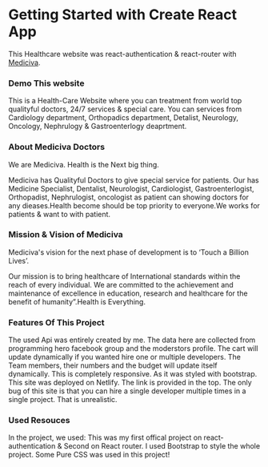 # Getting Started with Create React App

This Healthcare website was react-authentication & react-router with [Mediciva](https://healthcare-mediciva-website.netlify.app/).

### Demo This website

This is a Health-Care Website where you can treatment from world top qualityful doctors, 24/7 services & special care. You can services from Cardiology department, Orthopadics department, Detalist, Neurology, Oncology, Nephrulogy & Gastroenterlogy deaprtment.

### About Mediciva Doctors

We are Mediciva. Health is the Next big thing.

Mediciva has Qualityful Doctors to give special service for patients. Our has Medicine Specialist, Dentalist, Neurologist, Cardiologist, Gastroenterlogist, Orthopadist, Nephrulogist, oncologist as patient can showing doctors for any dieases.Health become should be top priority to everyone.We works for patients & want to with patient.

### Mission & Vision of Mediciva

Mediciva's vision for the next phase of development is to ‘Touch a Billion Lives’.

Our mission is to bring healthcare of International standards within the reach of every individual. We are committed to the achievement and maintenance of excellence in education, research and healthcare for the benefit of humanity”.Health is Everything.

### Features Of This Project

The used Api was entirely created by me. The data here are collected from programming hero facebook group and the moderstors profile. The cart will update dynamically if you wanted hire one or multiple developers. The Team members, their numbers and the budget will update itself dynamically. This is completely responsive. As it was styled with bootstrap. This site was deployed on Netlify. The link is provided in the top. The only bug of this site is that you can hire a single developer multiple times in a single project. That is unrealistic.

### Used Resouces

In the project, we used: This was my first offical project on react-authentication & Second on React router. I used Bootstrap to style the whole project. Some Pure CSS was used in this project!

<!-- # Getting Started with Create React App

This project was bootstrapped with [Create React App](https://github.com/facebook/create-react-app).

## Available Scripts

In the project directory, you can run:

### `npm start`

Runs the app in the development mode.\
Open [http://localhost:3000](http://localhost:3000) to view it in the browser.

The page will reload if you make edits.\
You will also see any lint errors in the console.

### `npm test`

Launches the test runner in the interactive watch mode.\
See the section about [running tests](https://facebook.github.io/create-react-app/docs/running-tests) for more information.

### `npm run build`

Builds the app for production to the `build` folder.\
It correctly bundles React in production mode and optimizes the build for the best performance.

The build is minified and the filenames include the hashes.\
Your app is ready to be deployed!

See the section about [deployment](https://facebook.github.io/create-react-app/docs/deployment) for more information.

### `npm run eject`

**Note: this is a one-way operation. Once you `eject`, you can’t go back!**

If you aren’t satisfied with the build tool and configuration choices, you can `eject` at any time. This command will remove the single build dependency from your project.

Instead, it will copy all the configuration files and the transitive dependencies (webpack, Babel, ESLint, etc) right into your project so you have full control over them. All of the commands except `eject` will still work, but they will point to the copied scripts so you can tweak them. At this point you’re on your own.

You don’t have to ever use `eject`. The curated feature set is suitable for small and middle deployments, and you shouldn’t feel obligated to use this feature. However we understand that this tool wouldn’t be useful if you couldn’t customize it when you are ready for it.

## Learn More

You can learn more in the [Create React App documentation](https://facebook.github.io/create-react-app/docs/getting-started).

To learn React, check out the [React documentation](https://reactjs.org/).

### Code Splitting

This section has moved here: [https://facebook.github.io/create-react-app/docs/code-splitting](https://facebook.github.io/create-react-app/docs/code-splitting)

### Analyzing the Bundle Size

This section has moved here: [https://facebook.github.io/create-react-app/docs/analyzing-the-bundle-size](https://facebook.github.io/create-react-app/docs/analyzing-the-bundle-size)

### Making a Progressive Web App

This section has moved here: [https://facebook.github.io/create-react-app/docs/making-a-progressive-web-app](https://facebook.github.io/create-react-app/docs/making-a-progressive-web-app)

### Advanced Configuration

This section has moved here: [https://facebook.github.io/create-react-app/docs/advanced-configuration](https://facebook.github.io/create-react-app/docs/advanced-configuration)

### Deployment

This section has moved here: [https://facebook.github.io/create-react-app/docs/deployment](https://facebook.github.io/create-react-app/docs/deployment)

### `npm run build` fails to minify

This section has moved here: [https://facebook.github.io/create-react-app/docs/troubleshooting#npm-run-build-fails-to-minify](https://facebook.github.io/create-react-app/docs/troubleshooting#npm-run-build-fails-to-minify)
 -->
